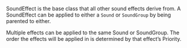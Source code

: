 SoundEffect is the base class that all other sound effects derive from. A SoundEffect can be applied to either a `Sound` or `SoundGroup` by being parented to either.

Multiple effects can be applied to the same Sound or SoundGroup. The order the effects will be applied in is determined by that effect’s Priority.